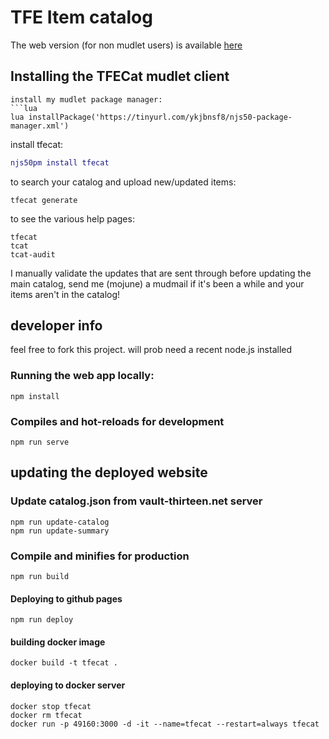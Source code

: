 # TFE Item catalog
The web version (for non mudlet users) is available [here](https://njs50.github.io/tfecat)

## Installing the TFECat mudlet client

```
install my mudlet package manager:
```lua
lua installPackage('https://tinyurl.com/ykjbnsf8/njs50-package-manager.xml')
```
install tfecat:
```lua
njs50pm install tfecat
```
to search your catalog and upload new/updated items:
```
tfecat generate
```
to see the various help pages:
```
tfecat
tcat
tcat-audit
```

I manually validate the updates that are sent through before updating the main catalog, send me (mojune) a mudmail if it's been a while
and your items aren't in the catalog!


## developer info
feel free to fork this project. will prob need a recent node.js installed

### Running the web app locally:
```
npm install
```

### Compiles and hot-reloads for development
```
npm run serve
```




## updating the deployed website

### Update catalog.json from vault-thirteen.net server
```
npm run update-catalog
npm run update-summary
```

### Compile and minifies for production
```
npm run build
```
#### Deploying to github pages
```
npm run deploy
```

#### building docker image
```
docker build -t tfecat .
```

#### deploying to docker server
```
docker stop tfecat
docker rm tfecat
docker run -p 49160:3000 -d -it --name=tfecat --restart=always tfecat
```
